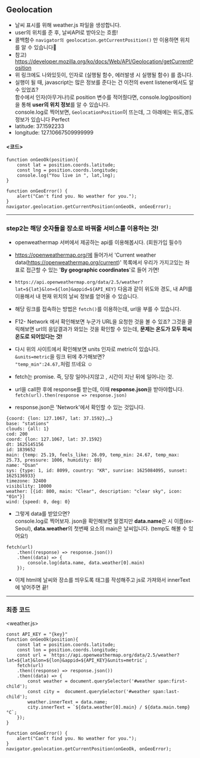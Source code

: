 ## Geolocation
- 날씨 표시를 위해 weather.js 파일을 생성합니다.
- user의 위치를 준 후, 날씨API로 받아오는 흐름!
- 콜백함수 `navigator의 geolocation.getCurrentPosition()` 만 이용하면 위치를 알 수 있습니다👩
- 참고) https://developer.mozilla.org/ko/docs/Web/API/Geolocation/getCurrentPosition
- 위 링크에도 나와있듯이, 인자로 (실행될 함수, 에러발생 시 실행될 함수) 를 줍니다.
- 실행이 될 때, javascript는 많은 정보를 준다는 건 이전의 event listener에서도 알 수 있었죠?<br> 함수에서 인자(아무거나!)로 position 변수를 적어줬다면, console.log(position)을 통해 **user의 위치 정보**를 알 수 있습니다.<br>
console.log로 찍어보면, `GeolocationPosition`이 뜨는데, 그 아래에는 위도,경도 정보가 있습니다 Perfect
- latitude: 37.1592233
- longitude: 127.10667509999999

#### <코드>
```
function onGeoOk(position){
    const lat = position.coords.latitude;
    const lng = position.coords.longitude;
    console.log("You live in ", lat,lng);
}

function onGeoError() {
    alert("Can't find you. No weather for you.");
}
navigator.geolocation.getCurrentPosition(onGeoOk, onGeoError);
```
---
### step2는 해당 숫자들을 장소로 바꿔줄 서비스를 이용하는 것!

- openweathermap 서버에서 제공하는 api를 이용해봅시다. (회원가입 필수!)
- https://openweathermap.org/에 들어가서 'Current weather data(https://openweathermap.org/current)' 목록에서 우리가 가지고있는 좌표로 접근할 수 있는 '**By geographic coordinates**'로 들어 가면!

- `https://api.openweathermap.org/data/2.5/weather?lat=${lat}&lon=${lon}&appid=${API_KEY}` 
다음과 같이 위도와 경도, 내 API를 이용해서 내 현재 위치의 날씨 정보를 얻어올 수 있습니다.

- 해당 링크를 접속하는 방법은 `fetch()`를 이용하는데, url을 부를 수 있습니다.
- F12- Network 에서 확인해보면 누군가 URL을 요청한 것을 볼 수 있죠? 그것을 클릭해보면 url의 응답결과가 와있는 것을 확인할 수 있는데, **문제는 온도가 모두 화씨 온도로 되어있다는 것!**
- 다시 위의 사이트에서 확인해보면 units 인자로 metric이 있습니다. `&units=metric`을 링크 뒤에 추가해보면? <br>
`"temp_min":24.67,`처럼 뜨네요 ☺

- fetch는 promise. 즉, 당장 일어나지않고 , 시간이 지난 뒤에 일어나는 것. 
- url을 call한 후에 response를 받는데, 이때 **response.json**을 받아야합니다. 
`fetch(url).then(response => response.json)`
- response.json은 'Network'에서 확인할 수 있는 것입니다.
```
{coord: {lon: 127.1067, lat: 37.1592},…}
base: "stations"
clouds: {all: 1}
cod: 200
coord: {lon: 127.1067, lat: 37.1592}
dt: 1625145156
id: 1839652
main: {temp: 25.19, feels_like: 26.09, temp_min: 24.67, temp_max: 25.73, pressure: 1006, humidity: 89}
name: "Osan"
sys: {type: 1, id: 8099, country: "KR", sunrise: 1625084095, sunset: 1625136933}
timezone: 32400
visibility: 10000
weather: [{id: 800, main: "Clear", description: "clear sky", icon: "01n"}]
wind: {speed: 0, deg: 0}
```

- 그렇게 data를 받았으면? <br>
console.log로 찍어보자. json을 확인해보면 알겠지만 **data.name**은 시 이름(ex-Seoul), **data.weather**의 첫번째 요소의 main은 날씨입니다. (temp도 해볼 수 있어요!)
```
fetch(url)
    .then((response) => response.json())
    .then((data) => {
        console.log(data.name, data.weather[0].main)
    });
```
- 이제 html에 날씨와 장소를 띄우도록 태그를 작성해주고 js로 가져와서 innerText에 넣어주면 끝!
---
### 최종 코드<br>
<weather.js>
```
const API_KEY = "{key}"
function onGeoOk(position){
    const lat = position.coords.latitude;
    const lon = position.coords.longitude;
    const url = `https://api.openweathermap.org/data/2.5/weather?lat=${lat}&lon=${lon}&appid=${API_KEY}&units=metric`;
    fetch(url)
    .then((response) => response.json())
    .then((data) => {
        const weather = document.querySelector('#weather span:first-child');
        const city =  document.querySelector('#weather span:last-child');
        weather.innerText = data.name;
        city.innerText = `${data.weather[0].main} / ${data.main.temp}°C`;
    });
}

function onGeoError() {
    alert("Can't find you. No weather for you.");
}
navigator.geolocation.getCurrentPosition(onGeoOk, onGeoError);
```
